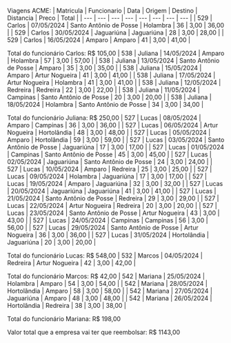 Viagens ACME:
| Matricula | Funcionario | Data | Origem | Destino | Distancia | Preco | Total |
| --- | --- | --- | --- | --- | --- | --- | --- |
| 529        | Carlos               | 07/05/2024 | Santo Antônio de Posse | Holambra             | 36         | 3,00       | 36,00      |
| 529        | Carlos               | 30/05/2024 | Jaguariúna          | Jaguariúna          | 28         | 3,00       | 28,00      |
| 529        | Carlos               | 16/05/2024 | Amparo               | Amparo               | 41         | 3,00       | 41,00      |

Total do funcionário Carlos: R$ 105,00
| 538        | Juliana              | 14/05/2024 | Amparo               | Holambra             | 57         | 3,00       | 57,00      |
| 538        | Juliana              | 13/05/2024 | Santo Antônio de Posse | Amparo               | 35         | 3,00       | 35,00      |
| 538        | Juliana              | 15/05/2024 | Amparo               | Artur Nogueira       | 41         | 3,00       | 41,00      |
| 538        | Juliana              | 17/05/2024 | Artur Nogueira       | Holambra             | 41         | 3,00       | 41,00      |
| 538        | Juliana              | 12/05/2024 | Redreira             | Redreira             | 22         | 3,00       | 22,00      |
| 538        | Juliana              | 11/05/2024 | Campinas             | Santo Antônio de Posse | 20         | 3,00       | 20,00      |
| 538        | Juliana              | 18/05/2024 | Holambra             | Santo Antônio de Posse | 34         | 3,00       | 34,00      |

Total do funcionário Juliana: R$ 250,00
| 527        | Lucas                | 08/05/2024 | Amparo               | Campinas             | 36         | 3,00       | 36,00      |
| 527        | Lucas                | 06/05/2024 | Artur Nogueira       | Hortolândia         | 48         | 3,00       | 48,00      |
| 527        | Lucas                | 05/05/2024 | Amparo               | Hortolândia         | 59         | 3,00       | 59,00      |
| 527        | Lucas                | 03/05/2024 | Santo Antônio de Posse | Jaguariúna          | 17         | 3,00       | 17,00      |
| 527        | Lucas                | 01/05/2024 | Campinas             | Santo Antônio de Posse | 45         | 3,00       | 45,00      |
| 527        | Lucas                | 02/05/2024 | Jaguariúna          | Santo Antônio de Posse | 24         | 3,00       | 24,00      |
| 527        | Lucas                | 10/05/2024 | Amparo               | Redreira             | 25         | 3,00       | 25,00      |
| 527        | Lucas                | 09/05/2024 | Holambra             | Jaguariúna          | 17         | 3,00       | 17,00      |
| 527        | Lucas                | 19/05/2024 | Amparo               | Jaguariúna          | 32         | 3,00       | 32,00      |
| 527        | Lucas                | 20/05/2024 | Jaguariúna          | Jaguariúna          | 41         | 3,00       | 41,00      |
| 527        | Lucas                | 21/05/2024 | Santo Antônio de Posse | Redreira             | 29         | 3,00       | 29,00      |
| 527        | Lucas                | 22/05/2024 | Artur Nogueira       | Redreira             | 20         | 3,00       | 20,00      |
| 527        | Lucas                | 23/05/2024 | Santo Antônio de Posse | Artur Nogueira       | 43         | 3,00       | 43,00      |
| 527        | Lucas                | 24/05/2024 | Campinas             | Campinas             | 56         | 3,00       | 56,00      |
| 527        | Lucas                | 29/05/2024 | Santo Antônio de Posse | Artur Nogueira       | 36         | 3,00       | 36,00      |
| 527        | Lucas                | 31/05/2024 | Hortolândia         | Jaguariúna          | 20         | 3,00       | 20,00      |

Total do funcionário Lucas: R$ 548,00
| 532        | Marcos               | 04/05/2024 | Redreira             | Artur Nogueira       | 42         | 3,00       | 42,00      |

Total do funcionário Marcos: R$ 42,00
| 542        | Mariana              | 25/05/2024 | Holambra             | Amparo               | 54         | 3,00       | 54,00      |
| 542        | Mariana              | 28/05/2024 | Hortolândia         | Amparo               | 58         | 3,00       | 58,00      |
| 542        | Mariana              | 27/05/2024 | Jaguariúna          | Amparo               | 48         | 3,00       | 48,00      |
| 542        | Mariana              | 26/05/2024 | Hortolândia         | Redreira             | 38         | 3,00       | 38,00      |

Total do funcionário Mariana: R$ 198,00

Valor total que a empresa vai ter que reembolsar: R$ 1143,00
